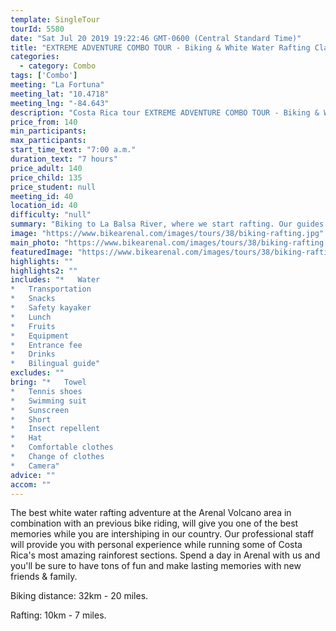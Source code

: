 ```yaml
---
template: SingleTour
tourId: 5580
date: "Sat Jul 20 2019 19:22:46 GMT-0600 (Central Standard Time)"
title: "EXTREME ADVENTURE COMBO TOUR - Biking & White Water Rafting Class III"
categories: 
  - category: Combo
tags: ['Combo']
meeting: "La Fortuna"
meeting_lat: "10.4718"
meeting_lng: "-84.643"
description: "Costa Rica tour EXTREME ADVENTURE COMBO TOUR - Biking & White Water Rafting Class III, id 5580"
price_from: 140
min_participants: 
max_participants: 
start_time_text: "7:00 a.m."
duration_text: "7 hours"
price_adult: 140
price_child: 135
price_student: null
meeting_id: 40
location_id: 40
difficulty: "null"
summary: "Biking to La Balsa River, where we start rafting. Our guides will make your journey widely enjoyable, sharing some history of the area and see all the natural diversity."
image: "https://www.bikearenal.com/images/tours/38/biking-rafting.jpg"
main_photo: "https://www.bikearenal.com/images/tours/38/biking-rafting.jpg"
featuredImage: "https://www.bikearenal.com/images/tours/38/biking-rafting.jpg"
highlights: ""
highlights2: ""
includes: "*   Water
*   Transportation
*   Snacks
*   Safety kayaker
*   Lunch
*   Fruits
*   Equipment
*   Entrance fee
*   Drinks
*   Bilingual guide"
excludes: ""
bring: "*   Towel
*   Tennis shoes
*   Swimming suit
*   Sunscreen
*   Short
*   Insect repellent
*   Hat
*   Comfortable clothes
*   Change of clothes
*   Camera"
advice: ""
accom: ""
---
```

The best white water rafting adventure at the Arenal Volcano area in combination with an previous bike riding, will give you one of the best memories while you are intershiping in our country. Our professional staff will provide you with personal experience while running some of Costa Rica's most amazing rainforest sections. Spend a day in Arenal with us and you'll be sure to have tons of fun and make lasting memories with new friends & family.

Biking distance: 32km - 20 miles.

Rafting: 10km - 7 miles.